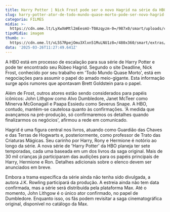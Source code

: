 ```yaml
---
title: Harry Potter | Nick Frost pode ser o novo Hagrid na série da HBO
slug: harry-potter-ator-de-todo-mundo-quase-morto-pode-ser-novo-hagrid-na-srie
categoria: FILMES
midia: >-
  https://cdn.ome.lt/LyXwXmMtl2mEesmU-T0Azqyzm-0=/987x0/smart/uploads/conteudo/fotos/hagrid-harry-potter.png
tipoMidia: imagem
thumb: >-
  https://cdn.ome.lt/vL5S7RpejOmu3Xlxn51MuLNU1z8=/480x360/smart/extras/conteudos/hagrid_mhUeZGn.jpg
data: '2025-03-26T11:27:49.641Z'
---
```


A HBO está em processo de escalação para sua série de Harry Potter e pode ter encontrado seu Rúbeo Hagrid. Segundo o site Deadline, Nick Frost, conhecido por seu trabalho em 'Todo Mundo Quase Morto', está em negociações para assumir o papel do amado meio-gigante. Esta informação surge após rumores que apontavam Brett Goldstein para o papel.

Além de Frost, outros atores estão sendo considerados para papéis icônicos: John Lithgow como Alvo Dumbledore, Janet McTeer como Minerva McGonagall e Paapa Essiedu como Severus Snape. A HBO, contudo, mantém-se cautelosa quanto às confirmações. 'À medida que avançamos na pré-produção, só confirmaremos os detalhes quando finalizarmos os negócios', afirmou a rede em comunicado.

Hagrid é uma figura central nos livros, atuando como Guardião das Chaves e das Terras de Hogwarts e, posteriormente, como professor de Trato das Criaturas Mágicas. Seu carinho por Harry, Rony e Hermione é notório ao longo da série. A nova série de 'Harry Potter' da HBO planeja ter sete temporadas, cada uma baseada em um dos livros da saga original. Mais de 30 mil crianças já participaram das audições para os papéis principais de Harry, Hermione e Ron. Detalhes adicionais sobre o elenco devem ser anunciados em breve.

Embora a trama específica da série ainda não tenha sido divulgada, a autora J.K. Rowling participará da produção. A estreia ainda não tem data confirmada, mas a série será distribuída pela plataforma Max. Até o momento, John Lithgow é o único ator confirmado, no papel de Dumbledore. Enquanto isso, os fãs podem revisitar a saga cinematográfica original, disponível no catálogo da Max.
